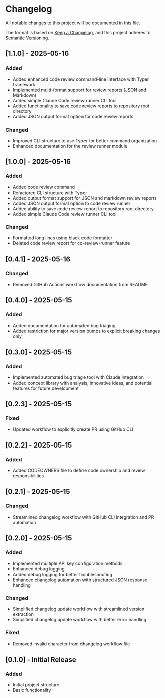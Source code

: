 # Changelog

All notable changes to this project will be documented in this file.

The format is based on [Keep a Changelog](https://keepachangelog.com/en/1.0.0/),
and this project adheres to [Semantic Versioning](https://semver.org/spec/v2.0.0.html).

## [1.1.0] - 2025-05-16

### Added
- Added enhanced code review command-line interface with Typer framework
- Implemented multi-format support for review reports (JSON and Markdown)
- Added simple Claude Code review runner CLI tool
- Added functionality to save code review reports to repository root directory
- Added JSON output format option for code review reports

### Changed
- Improved CLI structure to use Typer for better command organization
- Enhanced documentation for the review runner module

## [1.0.0] - 2025-05-16

### Added
- Added code review command 
- Refactored CLI structure with Typer
- Added output format support for JSON and markdown review reports
- Added JSON output format option to code review runner
- Added ability to save code review report to repository root directory
- Added simple Claude Code review runner CLI tool

### Changed
- Formatted long lines using black code formatter
- Deleted code review report for cc-review-runner feature

## [0.4.1] - 2025-05-16

### Changed
- Removed GitHub Actions workflow documentation from README

## [0.4.0] - 2025-05-15

### Added
- Added documentation for automated bug triaging
- Added restriction for major version bumps to explicit breaking changes only

## [0.3.0] - 2025-05-15

### Added
- Implemented automated bug triage tool with Claude integration
- Added concept library with analysis, innovative ideas, and potential features for future development

## [0.2.3] - 2025-05-15

### Fixed
- Updated workflow to explicitly create PR using GitHub CLI

## [0.2.2] - 2025-05-15

### Added
- Added CODEOWNERS file to define code ownership and review responsibilities

## [0.2.1] - 2025-05-15

### Changed
- Streamlined changelog workflow with GitHub CLI integration and PR automation

## [0.2.0] - 2025-05-15

### Added
- Implemented multiple API key configuration methods
- Enhanced debug logging
- Added debug logging for better troubleshooting
- Enhanced changelog automation with structured JSON response handling

### Changed
- Simplified changelog update workflow with streamlined version extraction
- Simplified changelog update workflow with better error handling

### Fixed
- Removed invalid character from changelog workflow file

## [0.1.0] - Initial Release

### Added
- Initial project structure
- Basic functionality